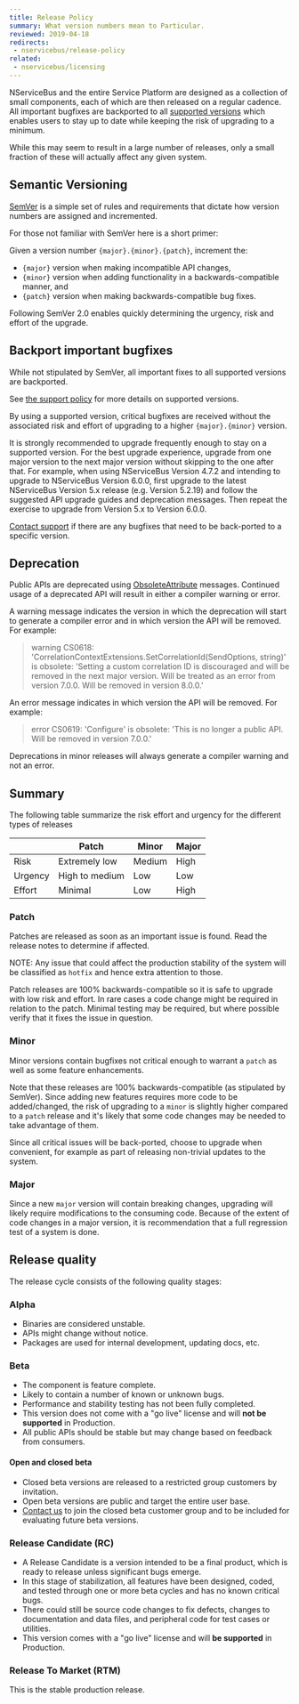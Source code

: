 ```yaml
---
title: Release Policy
summary: What version numbers mean to Particular.
reviewed: 2019-04-18
redirects:
 - nservicebus/release-policy
related:
 - nservicebus/licensing
---
```


NServiceBus and the entire Service Platform are designed as a collection of small components, each of which are then released on a regular cadence. All important bugfixes are backported to all [supported versions](/nservicebus/upgrades/support-policy.md) which enables users to stay up to date while keeping the risk of upgrading to a minimum.

While this may seem to result in a large number of releases, only a small fraction of these will actually affect any given system.


## Semantic Versioning

[SemVer](https://semver.org/) is a simple set of rules and requirements that dictate how version numbers are assigned and incremented.

For those not familiar with SemVer here is a short primer:

Given a version number `{major}.{minor}.{patch}`, increment the:

 * `{major}` version when making incompatible API changes,
 * `{minor}` version when adding functionality in a backwards-compatible manner, and
 * `{patch}` version when making backwards-compatible bug fixes.

Following SemVer 2.0 enables quickly determining the urgency, risk and effort of the upgrade.


## Backport important bugfixes

While not stipulated by SemVer, all important fixes to all supported versions are backported.

See [the support policy](/nservicebus/upgrades/support-policy.md) for more details on supported versions.

By using a supported version, critical bugfixes are received without the associated risk and effort of upgrading to a higher `{major}.{minor}` version.

It is strongly recommended to upgrade frequently enough to stay on a supported version. For the best upgrade experience, upgrade from one major version to the next major version without skipping to the one after that. For example, when using NServiceBus Version 4.7.2 and intending to upgrade to NServiceBus Version 6.0.0, first upgrade to the latest NServiceBus Version 5.x release (e.g. Version 5.2.19) and follow the suggested API upgrade guides and deprecation messages. Then repeat the exercise to upgrade from Version 5.x to Version 6.0.0.

[Contact support](https://particular.net/support) if there are any bugfixes that need to be back-ported to a specific version.


## Deprecation

Public APIs are deprecated using [ObsoleteAttribute](https://msdn.microsoft.com/en-us/library/system.obsoleteattribute.aspx) messages. Continued usage of a deprecated API will result in either a compiler warning or error.

A warning message indicates the version in which the deprecation will start to generate a compiler error and in which version the API will be removed. For example:

> warning CS0618: 'CorrelationContextExtensions.SetCorrelationId(SendOptions, string)' is obsolete: 'Setting a custom correlation ID is discouraged and will be removed in the next major version. Will be treated as an error from version 7.0.0. Will be removed in version 8.0.0.'

An error message indicates in which version the API will be removed. For example:

> error CS0619: 'Configure' is obsolete: 'This is no longer a public API. Will be removed in version 7.0.0.'

Deprecations in minor releases will always generate a compiler warning and not an error.


## Summary

The following table summarize the risk effort and urgency for the different types of releases

|  | Patch | Minor | Major |
|---------|----------------|--------|-------|
| Risk | Extremely low | Medium | High |
| Urgency | High to medium | Low | Low |
| Effort | Minimal | Low | High |


### Patch

Patches are released as soon as an important issue is found. Read the release notes to determine if affected.

NOTE: Any issue that could affect the production stability of the system will be classified as `hotfix` and hence extra attention to those.

Patch releases are 100% backwards-compatible so it is safe to upgrade with low risk and effort. In rare cases a code change might be required in relation to the patch. Minimal testing may be required, but where possible verify that it fixes the issue in question.


### Minor

Minor versions contain bugfixes not critical enough to warrant a `patch` as well as some feature enhancements.

Note that these releases are 100% backwards-compatible (as stipulated by SemVer). Since adding new features requires more code to be added/changed, the risk of upgrading to a `minor` is slightly higher compared to a `patch` release and it's likely that some code changes may be needed to take advantage of them.

Since all critical issues will be back-ported, choose to upgrade when convenient, for example as part of releasing non-trivial updates to the system.


### Major

Since a new `major` version will contain breaking changes, upgrading will likely require modifications to the consuming code. Because of the extent of code changes in a major version, it is recommendation that a full regression test of a system is done.


## Release quality

The release cycle consists of the following quality stages:


### Alpha

 * Binaries are considered unstable.
 * APIs might change without notice.
 * Packages are used for internal development, updating docs, etc.


### Beta

 * The component is feature complete.
 * Likely to contain a number of known or unknown bugs.
 * Performance and stability testing has not been fully completed.
 * This version does not come with a "go live" license and will **not be supported** in Production.
 * All public APIs should be stable but may change based on feedback from consumers.


#### Open and closed beta

 * Closed beta versions are released to a restricted group customers by invitation.
 * Open beta versions are public and target the entire user base.
 * [Contact us](https://particular.net/contactus) to join the closed beta customer group and to be included for evaluating future beta versions.


### Release Candidate (RC)

 * A Release Candidate is a version intended to be a final product, which is ready to release unless significant bugs emerge. 
 * In this stage of stabilization, all features have been designed, coded, and tested through one or more beta cycles and has no known critical bugs. 
 * There could still be source code changes to fix defects, changes to documentation and data files, and peripheral code for test cases or utilities.
 * This version comes with a "go live" license and will **be supported** in Production.


### Release To Market (RTM)

This is the stable production release.
